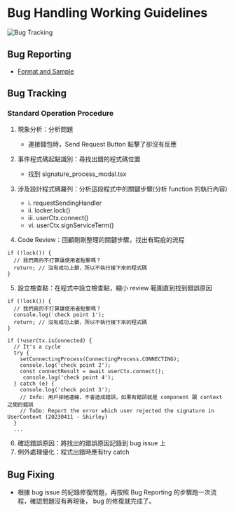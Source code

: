 # Bug Handling Working Guidelines
![Bug Tracking](https://user-images.githubusercontent.com/114177573/233570941-9a451e8f-a8aa-4e53-97e6-9e92ed93a581.jpg)

## Bug Reporting
- [Format and Sample](https://github.com/CAFECA-IO/WorkGuidelines/blob/main/technology/issue-format.md)

## Bug Tracking
### Standard Operation Procedure
1. 現象分析：分析問題
   - 連接錢包時，Send Request Button 點擊了卻沒有反應
   
2. 事件程式碼起點識別：尋找出錯的程式碼位置
   - 找到 signature_process_modal.tsx
   
3. 涉及設計程式碼羅列：分析這段程式中的關鍵步驟(分析 function 的執行內容)
   - i. requestSendingHandler
   - ii. locker.lock()
   - iii. userCtx.connect()
   - vi. userCtx.signServiceTerm()
   
4. Code Review：回顧剛剛整理的關鍵步驟，找出有瑕疵的流程
```
if (!lock()) {
  // 我們真的不打算讓使用者點擊嗎？
  return; // 沒有成功上鎖，所以不執行接下來的程式碼
}
```
5. 設立檢查點：在程式中設立檢查點，縮小 review 範圍直到找到錯誤原因
```
if (!lock()) {
  // 我們真的不打算讓使用者點擊嗎？
  console.log('check point 1');
  return; // 沒有成功上鎖，所以不執行接下來的程式碼
}

if (!userCtx.isConnected) {
  // It's a cycle
  try {
    setConnectingProcess(ConnectingProcess.CONNECTING);
    console.log('check point 2');
    const connectResult = await userCtx.connect();
     console.log('check point 4');
  } catch (e) {
    console.log('check point 3');
    // Info: 用戶拒絕連線，不會造成錯誤，如果有錯誤就是 component 跟 context 之間的錯誤
    // ToDo: Report the error which user rejected the signature in UserContext (20230411 - Shirley)
  }
  ...
```
6. 確認錯誤原因：將找出的錯誤原因記錄到 bug issue 上
7. 例外處理優化：程式出錯時應有try catch

## Bug Fixing
- 根據 bug issue 的紀錄修復問題，再按照 Bug Reporting 的步驟跑一次流程，確認問題沒有再現後， bug 的修復就完成了。
